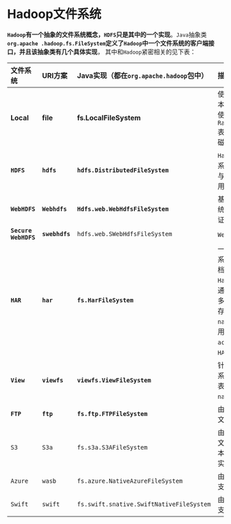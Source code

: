 Hadoop文件系统
============================================================================
**`Hadoop`有一个抽象的文件系统概念，`HDFS`只是其中的一个实现**。`Java`抽象类 **`org.apache
.hadoop.fs.FileSystem`定义了`Hadoop`中一个文件系统的客户端接口，并且该抽象类有几个具体实现**，
其中和`Hadoop`紧密相关的见下表：

| 文件系统 | URI方案 | Java实现（都在`org.apache.hadoop`包中）| 描述 |
|:--------|:-------|:----------------------------------|:-----|
| **Local** | **file** | **fs.LocalFileSystem** | 使用客户端校验和的本地磁盘文件系统。使用`RawLocalFileSystem`表示无校验和的本地磁盘文件系统 |
| **`HDFS`** | **`hdfs`** | **`hdfs.DistributedFileSystem`** | `Hadoop`的分布式文件系统。将`HDFS`设计成与`MapReduce`结合使用，可以实现高性能 |
| **`WebHDFS`** | **`Webhdfs`** | **`Hdfs.web.WebHdfsFileSystem`** | 基于`HTTP`的文件系统，提供对`HDFS`的认证读/写访问 |
| **`Secure WebHDFS`** | **`swebhdfs`** | `hdfs.web.SWebHdfsFileSystem` | `WebHDFS`的`HTTPS`版本 |
| **`HAR`** | **`har`** | **`fs.HarFileSystem`** | 一个构建在其他文件系统之上用于文件存档的文件系统。`Hadoop`存档文件系统通常用于将`HDFS`中的多个文件打包成一个存档文件，以减少`namenode`内存的使用。使用`hadoop`的`achive`命令来创建`HAR`文件 |
| **`View`** | **`viewfs`** | **`viewfs.ViewFileSystem`** | 针对其他`Hadoop`文件系统的客户端挂载表。通常用于为联邦`namenode`创建挂载点 |
| **`FTP`** | **`ftp`** | **`fs.ftp.FTPFileSystem`** | 由`FTP`服务器支持的文件系统 |
| `S3` | `S3a` | `fs.s3a.S3AFileSystem` | 由`Amazon S3`支持的文件系统。替代老版本的`s3n`（`S3`原生）实现 |
| `Azure` | `wasb` | `fs.azure.NativeAzureFileSystem` | 由`Microsoft Azure`支持的文件系统 |
| `Swift` | `swift` | `fs.swift.snative.SwiftNativeFileSystem` | 由`OpenStack  Swift`支持的文件系统 |
